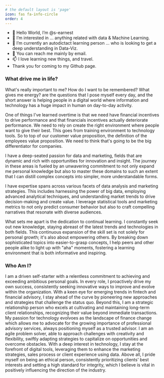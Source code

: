 ```yaml
---
# the default layout is 'page'
icon: fas fa-info-circle
order: 4
---
```



- 👋 Hello World, I’m @s-earnest
- 👀 I’m interested in ... anything related with data & Machine Learning.
- 🌱 I’m currently an autodictact learning person ... who is looking to get a deep understanding in Data-Viz.
- 💞️ You can reach me mainly by email.
- 📫 I love learning new things, and travel. 
- Thank you for coming to my Github page.



### What drive me in life? 

What's really important to me? How do I want to be remembered? What gives me energy?  are the questions that I pose myself every day, and the short answer is helping people in a digital world where information and technology has a huge impact in human on day-to-day activity.

One of things I've learned overtime is that we need have financial incentives to drive performance and that financials incentives actually deteriorate performance.  We need to rely on create the right environment where people want to give their best. This goes from training environment to technology tools. So to top of our customer value proposition, the definition of the employees value proposition. We need to think that's going to be the big differentiator for companies.

I have a deep-seated passion for data and marketing, fields that are dynamic and rich with opportunities for innovation and insight. The journey in these areas is fueled by an unwavering commitment to not only expand me personal knowledge but also to master these domains to such an extent that I can distill complex concepts into simpler, more understandable forms.

I have expertise spans across various facets of data analysis and marketing strategies. This includes harnessing the power of big data, employing advanced analytical techniques, and understanding market trends to drive decision-making and create value. I leverage statistical tools and marketing metrics to not only predict consumer behavior but also to craft compelling narratives that resonate with diverse audiences.

What sets me apart is the dedication to continual learning. I constantly seek out new knowledge, staying abreast of the latest trends and technologies in both fields. This continuous expansion of the skill set is not solely for personal growth; it's also about empowering others. By breaking down sophisticated topics into easier-to-grasp concepts, I help peers and other people alike to light up with "aha" moments, fostering a learning environment that is both informative and inspiring.

### Who Am I?

I am a driven self-starter with a relentless commitment to achieving and exceeding ambitious personal goals. In every role, I proactively drive my own success, consistently seeking innovative ways to improve and evolve within the organization. With a keen eye for emerging trends in fintech and financial advisory, I stay ahead of the curve by pioneering new approaches and strategies that challenge the status quo. Beyond this, I am a strategic relationship person who excels at cultivating and maintaining long-term client relationships, recognizing their value beyond immediate transactions. My passion for technology evolvoes as the landscape of finance change which allows me to advocate for the growing importance of professional advisory services, always positioning myself as a trusted advisor. I am an agile problem solver, able to approach challenges with creativity and flexibility, swiftly adapting strategies to capitalize on opportunities and overcome obstacles. With a deep interest in technology, I stay at the forefront of digital tools, leveraging them to enhance the marketing strategies, sales process or client experience using data. Above all, I pride myself on being an ethical person, consistently prioritizing clients' best interests and setting a high standard for integrity, which I believe is vital in positively influencing the direction of the industry.




